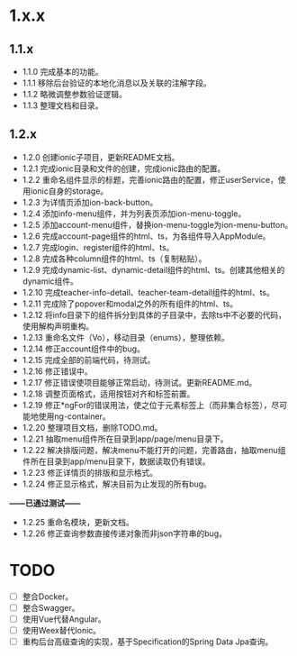 # 1.x.x

## 1.1.x

* 1.1.0 完成基本的功能。
* 1.1.1 移除后台验证的本地化消息以及关联的注解字段。
* 1.1.2 略微调整参数验证逻辑。
* 1.1.3 整理文档和目录。

## 1.2.x

* 1.2.0 创建ionic子项目，更新README文档。
* 1.2.1 完成ionic目录和文件的创建，完成ionic路由的配置。
* 1.2.2 重命名组件显示的标题，完善ionic路由的配置，修正userService，使用ionic自身的storage。
* 1.2.3 为详情页添加ion-back-button。
* 1.2.4 添加info-menu组件，并为列表页添加ion-menu-toggle。
* 1.2.5 添加account-menu组件，替换ion-menu-toggle为ion-menu-button。
* 1.2.6 完成account-page组件的html、ts，为各组件导入AppModule。
* 1.2.7 完成login、register组件的html、ts。
* 1.2.8 完成各种column组件的html、ts（复制粘贴）。
* 1.2.9 完成dynamic-list、dynamic-detail组件的html、ts。创建其他相关的dynamic组件。
* 1.2.10 完成teacher-info-detail、teacher-team-detail组件的html、ts。
* 1.2.11 完成除了popover和modal之外的所有组件的html、ts。
* 1.2.12 将info目录下的组件拆分到具体的子目录中，去除ts中不必要的代码，使用解构声明重构。
* 1.2.13 重命名文件（Vo），移动目录（enums），整理依赖。
* 1.2.14 修正account组件中的bug。
* 1.2.15 完成全部的前端代码，待测试。
* 1.2.16 修正错误中。
* 1.2.17 修正错误使项目能够正常启动，待测试。更新README.md。 
* 1.2.18 调整页面格式，适用按钮对齐和标签前置。
* 1.2.19 修正*ngFor的错误用法，使之位于元素标签上（而非集合标签），尽可能地使用ng-container。
* 1.2.20 整理项目文档，删除TODO.md。
* 1.2.21 抽取menu组件所在目录到app/page/menu目录下。
* 1.2.22 解决排版问题，解决menu不能打开的问题，完善路由，抽取menu组件所在目录到app/menu目录下，数据读取仍有错误。
* 1.2.23 修正详情页的排版和显示格式。
* 1.2.24 修正显示格式，解决目前为止发现的所有bug。

**——已通过测试——**

* 1.2.25 重命名模块，更新文档。
* 1.2.26 修正查询参数直接传递对象而非json字符串的bug。

# TODO

- [ ] 整合Docker。
- [ ] 整合Swagger。
- [ ] 使用Vue代替Angular。
- [ ] 使用Weex替代Ionic。
- [ ] 重构后台高级查询的实现，基于Specification的Spring Data Jpa查询。
